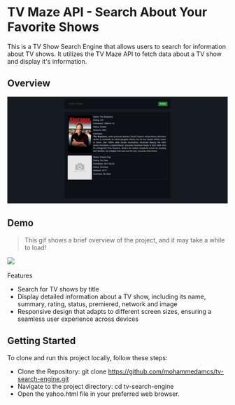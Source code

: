 # TV Maze API - Search About Your Favorite Shows 
This is a TV Show Search Engine that allows users to search for information about TV shows. 
It utilizes the TV Maze API to fetch data about a TV show and display it's information.
## Overview
<img src ="./images/tv-search-engine-overview.png">

## Demo
> This gif shows a brief overview of the project, and it may take a while to load!
<img src ="./images/tv-search-engine-demo.gif">

Features
- Search for TV shows by title
- Display detailed information about a TV show, including its name, summary, rating, status, premiered, network and image
- Responsive design that adapts to different screen sizes, ensuring a seamless user experience across devices

## Getting Started
To clone and run this project locally, follow these steps:
- Clone the Repository: git clone https://github.com/mohammedamcs/tv-search-engine.git
- Navigate to the project directory: cd tv-search-engine
- Open the yahoo.html file in your preferred web browser.
